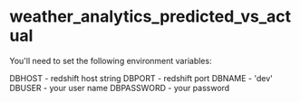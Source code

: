 # weather_analytics_predicted_vs_actual

You'll need to set the following environment variables:

DBHOST - redshift host string
DBPORT - redshift port
DBNAME - 'dev'
DBUSER - your user name
DBPASSWORD - your password
